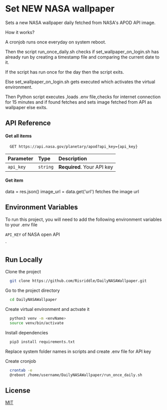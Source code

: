 
# Set NEW NASA wallpaper

Sets a new NASA wallpaper daily fetched from NASA's APOD API image.

How it works?

A cronjob runs once everyday on system reboot.

Then the script run_once_daily.sh checks if set_wallpaper_on_login.sh has already run by creating a timestamp file and comparing the current date to it.

If the script has run once for the day then the script exits.

Else set_wallpaper_on_login.sh gets executed which activates the virtual environment.

Then Python script executes ,loads .env file,checks for internet connection for 15 minutes and if found fetches and sets image fetched from API as wallpaper else exits.




## API Reference

#### Get all items

```http
  GET https://api.nasa.gov/planetary/apod?api_key={api_key}
```

| Parameter | Type     | Description                |
| :-------- | :------- | :------------------------- |
| `api_key` | `string` | **Required**. Your API key |

#### Get item

data = res.json()
image_url = data.get('url') 
fetches the image url




## Environment Variables

To run this project, you will need to add the following environment variables to your .env file

`API_KEY` of NASA open API

`


## Run Locally

Clone the project

```bash
  git clone https://github.com/Risriddle/DailyNASAWallpaper.git
```

Go to the project directory

```bash
  cd DailyNASAWallpaper
```


Create virtual environment and actvate it

```bash
  python3 venv -m <envName>
  source venv/bin/activate
```

Install dependencies

```bash
  pip3 install requirements.txt
```

Replace system folder names in scripts and create .env file for API key

Create cronjob

```bash
  crontab -e
  @reboot /home/username/DailyNASAWallpaper/run_once_daily.sh
```


## License

[MIT](https://choosealicense.com/licenses/mit/)
